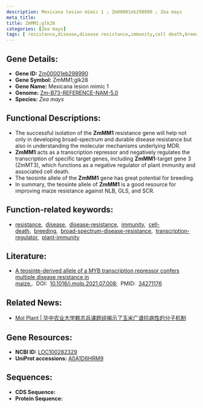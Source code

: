```yaml
---
description: Mexicana lesion mimic 1 ; Zm00001eb298990 ; Zea mays
meta_title:
title: ZmMM1;glk28
categories: [Zea mays]
tags: [ resistance,disease,disease resistance,immunity,cell death,breeding,broad-spectrum disease resistance,transcription regulator,plant immunity ]
---
```


## Gene Details:
- **Gene ID:**	[Zm00001eb298990](https://www.maizegdb.org/gene_center/gene/Zm00001eb298990)
- **Gene Symbol:** ZmMM1;glk28
- **Gene Name:** Mexicana lesion mimic 1
- **Genome:** [Zm-B73-REFERENCE-NAM-5.0](https://www.maizegdb.org/genome/assembly/Zm-B73-REFERENCE-NAM-5.0)
- **Species:** *Zea mays*

## Functional Descriptions:
   - The successful isolation of the **ZmMM1** resistance gene will help not only in developing broad-spectrum and durable disease resistance but also in understanding the molecular mechanisms underlying MDR.
   - **ZmMM1** acts as a transcription repressor and negatively regulates the transcription of specific target genes, including **ZmMM1**-target gene 3 (ZmMT3), which functions as a negative regulator of plant immunity and associated cell death.
   - The teosinte allele of the **ZmMM1** gene has great potential for breeding.
   - In summary, the teosinte allele of **ZmMM1** is a good resource for improving maize resistance against NLB, GLS, and SCR.

## Function-related keywords:
- [resistance](/tags/resistance/),&nbsp;&nbsp;[disease](/tags/disease/),&nbsp;&nbsp;[disease-resistance](/tags/disease-resistance/),&nbsp;&nbsp;[immunity](/tags/immunity/),&nbsp;&nbsp;[cell-death](/tags/cell-death/),&nbsp;&nbsp;[breeding](/tags/breeding/),&nbsp;&nbsp;[broad-spectrum-disease-resistance](/tags/broad-spectrum-disease-resistance/),&nbsp;&nbsp;[transcription-regulator](/tags/transcription-regulator/),&nbsp;&nbsp;[plant-immunity](/tags/plant-immunity/)

## Literature:
   - [A teosinte-derived allele of a MYB transcription repressor confers multiple disease resistance in maize.]( https://www.sciencedirect.com/science/article/pii/S1674205221002744?via%3Dihub#bib3).&nbsp;&nbsp;DOI:&nbsp;&nbsp;[10.1016/j.molp.2021.07.008](https://www.sciencedirect.com/science/article/pii/S1674205221002744?via%3Dihub#bib3);&nbsp;&nbsp;PMID:&nbsp;&nbsp;[34271176](https://pubmed.ncbi.nlm.nih.gov/34271176/)

## Related News:
   - [Mol Plant | 华中农业大学赖志兵课题组揭示了玉米广谱抗病性的分子机制](https://mp.weixin.qq.com/s?__biz=Mzg3MDEwNDEyMg==&mid=2247513887&idx=4&sn=d8ba124a3dae581edf7b8670bb52d01b&chksm=ce901a4af9e7935c62ec0ad6c40db36021b4bcdebfef543918a1a77646c64eff73ae9bd470bd&scene=27#wechat_redirect)

## Gene Resources:
- **NCBI ID:** [LOC100282329](https://www.ncbi.nlm.nih.gov/gene/?term=LOC100282329)
- **UniProt accessions:** [A0A1D6HRM9](https://www.uniprot.org/uniprotkb/A0A1D6HRM9/entry)



## Sequences:
- **CDS Sequence:**
- **Protein Sequence:**
